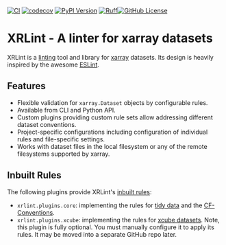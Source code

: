 [![CI](https://github.com/bcdev/xrlint/actions/workflows/tests.yml/badge.svg)](https://github.com/bcdev/xrlint/actions/workflows/tests.yml)
[![codecov](https://codecov.io/gh/bcdev/xrlint/graph/badge.svg?token=GVKuJao97t)](https://codecov.io/gh/bcdev/xrlint)
[![PyPI Version](https://img.shields.io/pypi/v/xrlint)](https://pypi.org/project/xrlint/)
[![Ruff](https://img.shields.io/endpoint?url=https://raw.githubusercontent.com/charliermarsh/ruff/main/assets/badge/v0.json)](https://github.com/charliermarsh/ruff)[![GitHub License](https://img.shields.io/github/license/bcdev/xrlint)](https://github.com/bcdev/xrlint)

# XRLint - A linter for xarray datasets


XRLint is a [linting](https://en.wikipedia.org/wiki/Lint_(software)) 
tool and library for [xarray]() datasets.
Its design is heavily inspired by the awesome [ESLint](https://eslint.org/).


## Features 

- Flexible validation for `xarray.Dataset` objects by configurable rules.
- Available from CLI and Python API.
- Custom plugins providing custom rule sets allow addressing 
  different dataset conventions.
- Project-specific configurations including configuration of individual 
  rules and file-specific settings.
- Works with dataset files in the local filesystem or any of the remote 
  filesystems supported by xarray.

## Inbuilt Rules

The following plugins provide XRLint's [inbuilt rules](https://bcdev.github.io/xrlint/rule-ref/):

- `xrlint.plugins.core`: implementing the rules for
  [tidy data](https://tutorial.xarray.dev/intermediate/data_cleaning/05.1_intro.html)
  and the 
  [CF-Conventions](https://cfconventions.org/cf-conventions/cf-conventions.html).
- `xrlint.plugins.xcube`: implementing the rules for 
  [xcube datasets](https://xcube.readthedocs.io/en/latest/cubespec.html).
  Note, this plugin is fully optional. You must manually configure 
  it to apply its rules. It may be moved into a separate GitHub repo later. 


